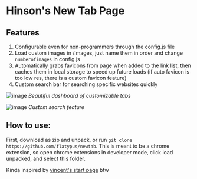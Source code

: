 # Hinson's New Tab Page

## Features
<ol>
  <li>Configurable even for non-programmers through the config.js file</li>
  <li>Load custom images in /images, just name them in order and change <code>numberofimages</code> in config.js</li>
  <li>Automatically grabs favicons from page when added to the link list, then caches them in local storage to speed up future loads (if auto favicon is too low res, there is a custom favicon feature)</li>
  <li>Custom search bar for searching specific websites quickly</li>
</ol>

![image](https://user-images.githubusercontent.com/68029599/186850372-d1cc3c89-0f95-4673-8dbb-bbab553e93cb.png)
*Beautiful dashboard of customizable tabs*

![image](https://user-images.githubusercontent.com/68029599/186850513-3f213ef9-29eb-4c5e-aae4-3aceeb8c17f0.png)
*Custom search feature*

## How to use:
First, download as zip and unpack, or run `git clone https://github.com/flatypus/newtab`. 
This is meant to be a chrome extension, so open chrome extensions in developer mode, click load unpacked, and select this folder.

Kinda inspired by [vincent's start page](https://github.com/vincor-qc/new-startpage) btw<br>
